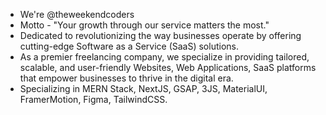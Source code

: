 -  We're @theweekendcoders
-  Motto - "Your growth through our service matters the most."
-  Dedicated to revolutionizing the way businesses operate
   by offering cutting-edge Software as a Service (SaaS) solutions.
-  As a premier freelancing company, we specialize in providing tailored,
   scalable, and user-friendly Websites, Web Applications, SaaS platforms that empower businesses to
   thrive in the digital era.
- Specializing in MERN Stack, NextJS, GSAP, 3JS, MaterialUI, FramerMotion, Figma, TailwindCSS. 
